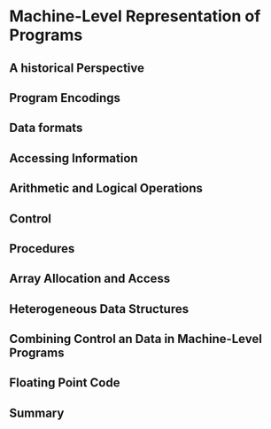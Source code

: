 # Machine-Level Representation of Programs

## A historical Perspective

## Program Encodings

## Data formats

## Accessing Information

## Arithmetic and Logical Operations

## Control

## Procedures

## Array Allocation and Access

## Heterogeneous Data Structures

## Combining Control an Data in Machine-Level Programs

## Floating Point Code

## Summary
